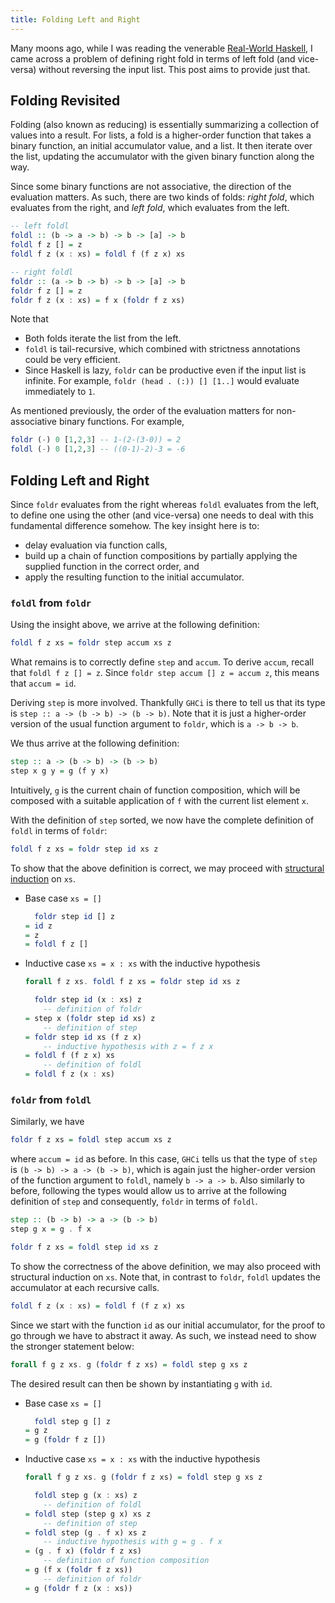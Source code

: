 ```yaml
---
title: Folding Left and Right
---
```


Many moons ago, while I was reading the venerable [Real-World Haskell](https://book.realworldhaskell.org/),
I came across a problem of defining right fold in terms of left fold (and vice-versa)
without reversing the input list. This post aims to provide just that.

## Folding Revisited

Folding (also known as reducing) is essentially summarizing a collection
of values into a result. For lists, a fold is a higher-order function that
takes a binary function, an initial accumulator value, and a list. It then
iterate over the list, updating the accumulator with the given binary function
along the way.

Since some binary functions are not associative, the direction of the evaluation
matters. As such, there are two kinds of folds: *right fold*, which evaluates from
the right, and *left fold*, which evaluates from the left.

```haskell
-- left foldl
foldl :: (b -> a -> b) -> b -> [a] -> b
foldl f z [] = z
foldl f z (x : xs) = foldl f (f z x) xs

-- right foldl
foldr :: (a -> b -> b) -> b -> [a] -> b
foldr f z [] = z
foldr f z (x : xs) = f x (foldr f z xs)
```

Note that

- Both folds iterate the list from the left.
- `foldl` is tail-recursive, which combined with strictness annotations could be
  very efficient.
- Since Haskell is lazy, `foldr` can be productive even if the input list is infinite.
  For example, `foldr (head . (:)) [] [1..]` would evaluate immediately to `1`.

As mentioned previously, the order of the evaluation matters for non-associative
binary functions. For example,

```haskell
foldr (-) 0 [1,2,3] -- 1-(2-(3-0)) = 2
foldl (-) 0 [1,2,3] -- ((0-1)-2)-3 = -6
```

## Folding Left and Right

Since `foldr` evaluates from the right whereas `foldl` evaluates from the left,
to define one using the other (and vice-versa) one needs to deal with this
fundamental difference somehow. The key insight here is to:

- delay evaluation via function calls,
- build up a chain of function compositions by partially applying the
  supplied function in the correct order, and
- apply the resulting function to the initial accumulator.

### `foldl` from `foldr`

Using the insight above, we arrive at the following definition:

```haskell
foldl f z xs = foldr step accum xs z
```

What remains is to correctly define `step` and `accum`. To derive `accum`,
recall that `foldl f z [] = z`. Since `foldr step accum [] z = accum z`,
this means that `accum = id`.

Deriving `step` is more involved. Thankfully `GHCi` is there to tell us
that its type is `step :: a -> (b -> b) -> (b -> b)`. Note that it is
just a higher-order version of the usual function argument to `foldr`,
which is `a -> b -> b`.

We thus arrive at the following definition:

```haskell
step :: a -> (b -> b) -> (b -> b)
step x g y = g (f y x)
  ```

Intuitively, `g` is the current chain of function composition, which
will be composed with a suitable application of `f` with the current
list element `x`.

With the definition of `step` sorted, we now have the complete definition
of `foldl` in terms of `foldr`:

```haskell
foldl f z xs = foldr step id xs z
```

To show that the above definition is correct, we may proceed with
[structural induction](/posts/2024-10-23-structural-induction.html) on `xs`.

- Base case `xs = []`

  ```haskell
    foldr step id [] z
  = id z
  = z
  = foldl f z []
  ```

- Inductive case `xs = x : xs` with the inductive hypothesis

  ```haskell
  forall f z xs. foldl f z xs = foldr step id xs z
  ```

  ```haskell
    foldr step id (x : xs) z
      -- definition of foldr
  = step x (foldr step id xs) z
      -- definition of step
  = foldr step id xs (f z x)
      -- inductive hypothesis with z = f z x
  = foldl f (f z x) xs
      -- definition of foldl
  = foldl f z (x : xs)
  ```

### `foldr` from `foldl`

Similarly, we have

```haskell
foldr f z xs = foldl step accum xs z
```

where `accum = id` as before. In this case, `GHCi` tells us that the type
of `step` is `(b -> b) -> a -> (b -> b)`, which is again just the higher-order
version of the function argument to `foldl`, namely `b -> a -> b`. Also
similarly to before, following the types would allow us to arrive at the
following definition of `step` and consequently, `foldr` in terms of `foldl`.

```haskell
step :: (b -> b) -> a -> (b -> b)
step g x = g . f x

foldr f z xs = foldl step id xs z
```

To show the correctness of the above definition, we may also proceed with
structural induction on `xs`. Note that, in contrast to `foldr`, `foldl`
updates the accumulator at each recursive calls.

```haskell
foldl f z (x : xs) = foldl f (f z x) xs
```

Since we start with the function `id` as our initial accumulator, for the
proof to go through we have to abstract it away. As such, we instead
need to show the stronger statement below:

```haskell
forall f g z xs. g (foldr f z xs) = foldl step g xs z
```

The desired result can then be shown by instantiating `g` with `id`.

- Base case `xs = []`
  
  ```haskell
    foldl step g [] z
  = g z
  = g (foldr f z [])
  ```

- Inductive case `xs = x : xs` with the inductive hypothesis

  ```haskell
  forall f g z xs. g (foldr f z xs) = foldl step g xs z 
  ```

  ```haskell
    foldl step g (x : xs) z
      -- definition of foldl
  = foldl step (step g x) xs z
      -- definition of step
  = foldl step (g . f x) xs z
      -- inductive hypothesis with g = g . f x
  = (g . f x) (foldr f z xs)
      -- definition of function composition
  = g (f x (foldr f z xs))
      -- definition of foldr
  = g (foldr f z (x : xs))
  ```
